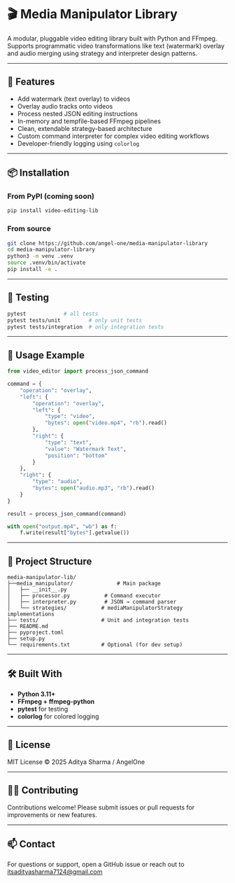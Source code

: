 # 🎬 Media Manipulator Library

A modular, pluggable video editing library built with Python and FFmpeg. 
Supports programmatic video transformations like text (watermark) overlay and audio merging using strategy and interpreter design patterns.

---

## 🚀 Features

- Add watermark (text overlay) to videos
- Overlay audio tracks onto videos
- Process nested JSON editing instructions
- In-memory and tempfile-based FFmpeg pipelines
- Clean, extendable strategy-based architecture
- Custom command interpreter for complex video editing workflows
- Developer-friendly logging using `colorlog`

---

## 📦 Installation

### From PyPI (coming soon)
```bash
pip install video-editing-lib
```

### From source
```bash
git clone https://github.com/angel-one/media-manipulator-library
cd media-manipulator-library
python3 -m venv .venv
source .venv/bin/activate
pip install -e .
```

---

## 🧪 Testing

```bash
pytest            # all tests
pytest tests/unit         # only unit tests
pytest tests/integration  # only integration tests
```

---

## 🔧 Usage Example

```python
from video_editor import process_json_command

command = {
    "operation": "overlay",
    "left": {
        "operation": "overlay",
        "left": {
            "type": "video",
            "bytes": open("video.mp4", "rb").read()
        },
        "right": {
            "type": "text",
            "value": "Watermark Text",
            "position": "bottom"
        }
    },
    "right": {
        "type": "audio",
        "bytes": open("audio.mp3", "rb").read()
    }
}

result = process_json_command(command)

with open("output.mp4", "wb") as f:
    f.write(result["bytes"].getvalue())
```

---

## 📂 Project Structure

```
media-manipulator-lib/
├──media_manipulator/              # Main package
│   ├── __init__.py
│   ├── processor.py           # Command executor
│   ├── interpreter.py         # JSON → command parser
│   └── strategies/           # mediaManipulatorStrategy implementations
├── tests/                    # Unit and integration tests
├── README.md
├── pyproject.toml
├── setup.py
└── requirements.txt          # Optional (for dev setup)
```

---

## 🛠️ Built With

- **Python 3.11+**
- **FFmpeg + ffmpeg-python**
- **pytest** for testing
- **colorlog** for colored logging

---

## 📜 License

MIT License © 2025 Aditya Sharma / AngelOne

---

## 🙋‍♂️ Contributing

Contributions welcome! Please submit issues or pull requests for improvements or new features.

---

## 📫 Contact

For questions or support, open a GitHub issue or reach out to itsadityasharma7124@gmail.com
